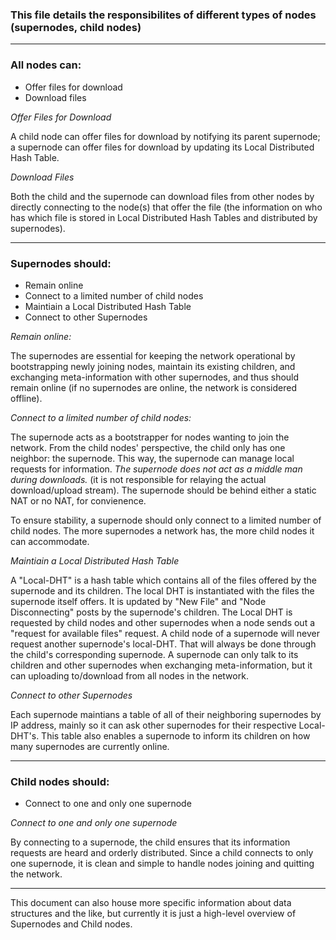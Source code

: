 ### This file details the responsibilites of different types of nodes (supernodes, child nodes)

---

### All nodes can:

*  Offer files for download
*  Download files

*Offer Files for Download*

A child node can offer files for download by notifying its parent supernode;
a supernode can offer files for download by updating its Local Distributed Hash Table.

*Download Files*

Both the child and the supernode can download files from other nodes by directly
connecting to the node(s) that offer the file (the information on who has which file is
stored in Local Distributed Hash Tables and distributed by supernodes).

---

### Supernodes should:

*  Remain online
*  Connect to a limited number of child nodes
*  Maintiain a Local Distributed Hash Table
*  Connect to other Supernodes

*Remain online:*

The supernodes are essential for keeping the network operational by bootstrapping
newly joining nodes, maintain its existing children, and exchanging meta-information
with other supernodes, and thus should remain online (if no supernodes are online,
the network is considered offline).

*Connect to a limited number of child nodes:*

The supernode acts as a bootstrapper for nodes wanting to join the network. From 
the child nodes' perspective, the child only has one neighbor: the supernode. This way,
the supernode can manage local requests for information. *The supernode does not act as a middle man during downloads.*
(it is not responsible for relaying the actual download/upload stream).
The supernode should be behind either a static NAT or no NAT, for convienence.

To ensure stability, a supernode should only connect to a limited number of child nodes.
The more supernodes a network has, the more child nodes it can accommodate.

*Maintiain a Local Distributed Hash Table*

A "Local-DHT" is a hash table which contains all of the files offered by the supernode
and its children. The local DHT is instantiated with the files the supernode itself offers.
It is updated by "New File" and "Node Disconnecting" posts by the supernode's children.
The Local DHT is requested by child nodes and other supernodes when a node sends out a 
"request for available files" request. A child node of a supernode will never
request another supernode's local-DHT. That will always be done through the child's 
corresponding supernode. A supernode can only talk to its children and other supernodes
when exchanging meta-information, but it can uploading to/download from all nodes in the network.

*Connect to other Supernodes*

Each supernode maintians a table of all of their neighboring supernodes by IP address,
mainly so it can ask other supernodes for their respective Local-DHT's. This table also enables
a supernode to inform its children on how many supernodes are currently online.

---

### Child nodes should:

*  Connect to one and only one supernode

*Connect to one and only one supernode*

By connecting to a supernode, the child ensures that its information requests
are heard and orderly distributed. Since a child connects to only one supernode,
it is clean and simple to handle nodes joining and quitting the network.

-----

This document can also house more specific information about data structures and the like,
but currently it is just a high-level overview of Supernodes and Child nodes.
